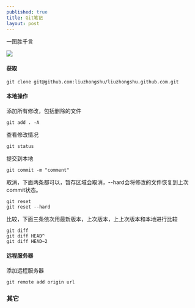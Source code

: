 ```yaml
---
published: true
title: Git笔记
layout: post
---
```



一图胜千言

![](http://osteele.com/images/2008/git-transport.png)

#### 获取

```
git clone git@github.com:liuzhongshu/liuzhongshu.github.com.git
```

#### 本地操作

添加所有修改，包括删除的文件
```
git add . -A
```

查看修改情况
```
git status
```

提交到本地
```
git commit -m "comment"
```

取消，下面两条都可以，暂存区域会取消，--hard会将修改的文件恢复到上次commit状态。
```
git reset
git reset --hard
```
比较，下面三条依次用最新版本，上次版本，上上次版本和本地进行比较
```
git diff 
git diff HEAD^
git diff HEAD~2
```
#### 远程服务器

添加远程服务器
```
git remote add origin url
```

### 其它
